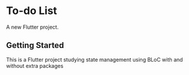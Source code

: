 # To-do List

A new Flutter project.

## Getting Started

This is a Flutter project studying state management using BLoC with and without extra packages
